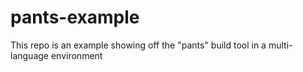 # pants-example
This repo is an example showing off the "pants" build tool in a multi-language environment
